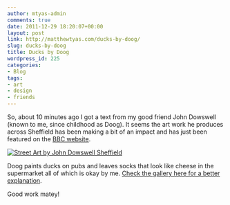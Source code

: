 ```yaml
---
author: mtyas-admin
comments: true
date: 2011-12-29 18:20:07+00:00
layout: post
link: http://matthewtyas.com/ducks-by-doog/
slug: ducks-by-doog
title: Ducks by Doog
wordpress_id: 225
categories:
- Blog
tags:
- art
- design
- friends
---
```


So, about 10 minutes ago I got a text from my good friend John Dowswell (known to me, since childhood as Doog). It seems the art work he produces across Sheffield has been making a bit of an impact and has just been featured on the [BBC website](http://www.bbc.co.uk/news/uk-england-south-yorkshire-16078742). 

[![Street Art by John Dowswell Sheffield](http://matthewtyas.com/wp-content/uploads/2011/12/doog-art.jpg)](http://matthewtyas.com/wp-content/uploads/2011/12/doog-art.jpg)

Doog paints ducks on pubs and leaves socks that look like cheese in the supermarket all of which is okay by me. [Check the gallery here for a better explanation](http://www.bbc.co.uk/news/uk-england-south-yorkshire-16078742). 

Good work matey!
